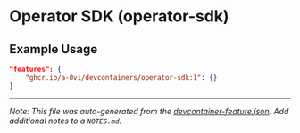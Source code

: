
# Operator SDK (operator-sdk)



## Example Usage

```json
"features": {
    "ghcr.io/a-0vi/devcontainers/operator-sdk:1": {}
}
```





---

_Note: This file was auto-generated from the [devcontainer-feature.json](https://github.com/a-0vi/devcontainers/blob/main/src/operator-sdk/devcontainer-feature.json).  Add additional notes to a `NOTES.md`._

